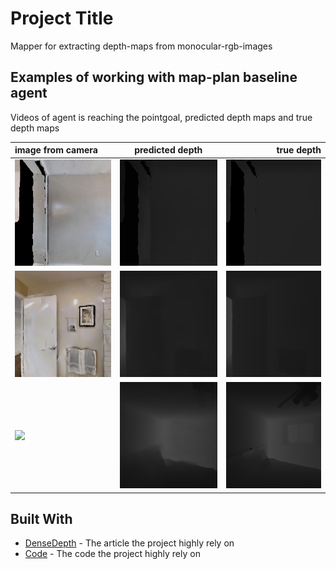 # Project Title

Mapper for extracting depth-maps from monocular-rgb-images

## Examples of working with map-plan baseline agent

Videos of agent is reaching the pointgoal, predicted depth maps and true depth maps

| image from camera | predicted depth | true depth |
| :---         |     :---:      |          ---: |
| <img src="./media/0000.gif" height=170>   | <img src="./media/0000_d.gif" height=170>     | <img src="./media/0000_td.gif" height=170>   |
| <img src="./media/0002.gif" height=170>   | <img src="./media/0002_d.gif" height=170>     | <img src="./media/0002_td.gif" height=170>   |
| <img src="./media/0005.gif" height=170>   | <img src="./media/0005_d.gif" height=170>     | <img src="./media/0005_td.gif" height=170>   |


## Built With

* [DenseDepth](https://arxiv.org/abs/1812.11941) - The article the project highly rely on
* [Code](https://github.com/ialhashim/DenseDepth) - The code the project highly rely on
